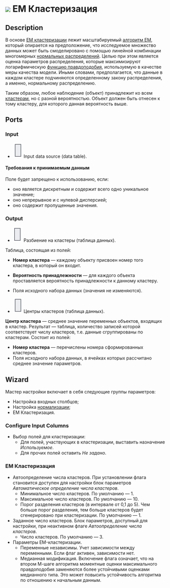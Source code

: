 # ![ ](../../images/icons/components/em_default.svg) EM Кластеризация

## Description

В основе [EM кластеризации](https://basegroup.ru/deductor/function/algorithm/em-clustering) лежит масштабируемый [алгоритм EM](https://basegroup.ru/community/articles/em), который опирается на предположение, что исследуемое множество данных может быть смоделировано с помощью линейной комбинации многомерных [нормальных распределений](https://wiki.loginom.ru/articles/normal-distribution.html). Целью при этом является оценка параметров распределения, которые максимизируют логарифмическую [функцию правдоподобия](https://wiki.loginom.ru/articles/plausibility-function.html), используемую в качестве меры качества модели. Иными словами, предполагается, что данные в каждом кластере подчиняются определенному закону распределения, а именно, нормальному распределению.

Таким образом, любое наблюдение (объект) принадлежит ко всем [кластерам](https://wiki.loginom.ru/articles/cluster.html), но с разной вероятностью. Объект должен быть отнесен к тому кластеру, для которого данная вероятность выше.

## Ports

### Input

* ![ ](../../images/icons/app/node/ports/inputs/table_inactive.svg) Input data source (data table).

#### Требования к принимаемым данным

Поле будет запрещено к использованию, если:

* оно является дискретным и содержит всего одно уникальное значение;
* оно непрерывное и с нулевой дисперсией;
* оно содержит пропущенные значения.

### Output

* ![ ](../../images/icons/app/node/ports/outputs/table_inactive.svg) Разбиение на кластеры (таблица данных).

Таблица, состоящая из полей:

* **Номер кластера** — каждому объекту присвоен номер того кластера, в который он входит.
* **Вероятность принадлежности** — для каждого объекта проставляется вероятность принадлежности к данному кластеру.
* Поля исходного набора данных (значения не изменяются).

* ![ ](../../images/icons/app/node/ports/inputs/table_inactive.svg) Центры кластеров (таблица данных).

**Центр кластера** — среднее значение переменных объектов, входящих в кластер.
Результат — таблица, количество записей которой соответствует числу кластеров, т.е. данные сгруппированы по кластерам. Состоит из полей:

* **Номер кластера** — перечислены номера сформированных кластеров.
* Поля исходного набора данных, в ячейках которых рассчитано среднее значение параметров.

## Wizard

Мастер настройки включает в себя следующие группы параметров:

* Настройка входных столбцов;
* Настройка [нормализации](../normalization);
* EM Кластеризация.

### Configure Input Columns

* Выбор полей для кластеризации:
   * Для полей, участвующих в кластеризации, выставить назначение *Используемое*.
   * Для прочих полей оставить *Не задано*.

### EM Кластеризация

* Автоопределение числа кластеров. При установлении флага становится доступен для настройки блок параметров *Автоматическое определение числа кластеров*.
   * Минимальное число кластеров. По умолчанию — 1.
   * Максимальное число кластеров. По умолчанию — 10.
   * Порог разделения кластеров (в интервале от 0,1 до 5). Чем больше порог разделения, тем больше кластеров будет сгенерировано при кластеризации. По умолчанию — 1.
* Заданное число кластеров. Блок параметров, доступный для настройки, при неактивном флаге *Автоопределение числа кластеров*.
   * Число кластеров. По умолчанию — 3.
* Параметры EM-кластеризации.
   * Переменные независимы. Учет зависимости между переменными. Если флаг активен, зависимости нет.
   * Медианная модификация. Включение флага означает, что на втором М-шаге алгоритма моментные оценки максимального правдоподобия заменяются более устойчивыми оценками медианного типа. Это может повысить устойчивость алгоритма по отношению к начальным данным.
